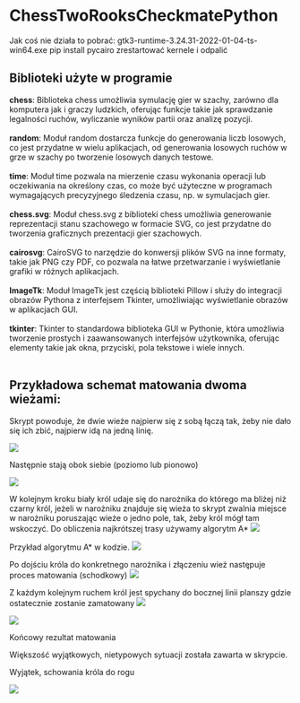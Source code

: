 # ChessTwoRooksCheckmatePython

Jak coś nie działa to pobrać:
gtk3-runtime-3.24.31-2022-01-04-ts-win64.exe
pip install pycairo
zrestartować kernele i odpalić


## Biblioteki użyte w programie
**chess**: Biblioteka chess umożliwia symulację gier w szachy, zarówno dla komputera jak i graczy ludzkich, oferując funkcje takie jak sprawdzanie legalności ruchów, wyliczanie wyników partii oraz analizę pozycji.<br><br>
**random**: Moduł random dostarcza funkcje do generowania liczb losowych, co jest przydatne w wielu aplikacjach, od generowania losowych ruchów w grze w szachy po tworzenie losowych danych testowe.<br><br>
**time**: Moduł time pozwala na mierzenie czasu wykonania operacji lub oczekiwania na określony czas, co może być użyteczne w programach wymagających precyzyjnego śledzenia czasu, np. w symulacjach gier.<br><br>
**chess.svg**: Moduł chess.svg z biblioteki chess umożliwia generowanie reprezentacji stanu szachowego w formacie SVG, co jest przydatne do tworzenia graficznych prezentacji gier szachowych.<br><br>
**cairosvg**: CairoSVG to narzędzie do konwersji plików SVG na inne formaty, takie jak PNG czy PDF, co pozwala na łatwe przetwarzanie i wyświetlanie grafiki w różnych aplikacjach.<br><br>
**ImageTk**: Moduł ImageTk jest częścią biblioteki Pillow i służy do integracji obrazów Pythona z interfejsem Tkinter, umożliwiając wyświetlanie obrazów w aplikacjach GUI.<br><br>
**tkinter**: Tkinter to standardowa biblioteka GUI w Pythonie, która umożliwia tworzenie prostych i zaawansowanych interfejsów użytkownika, oferując elementy takie jak okna, przyciski, pola tekstowe i wiele innych.<br><br>



## Przykładowa schemat matowania dwoma wieżami:
<p align="left">
  <p>
    Skrypt powoduje, że dwie wieże najpierw się z sobą łączą tak, żeby nie dało się ich zbić, najpierw idą na jedną linię.
  </p>
  <img src="https://github.com/KonraW/ChessTwoRooksCheckmatePython/assets/64143856/5cc8a23f-e5f0-43cb-a45b-4207851dfef6" />    
  <br />
</p>

<p align="left">
  <p>
    Następnie stają obok siebie (poziomo lub pionowo)
  </p>
  <img src="https://github.com/KonraW/ChessTwoRooksCheckmatePython/assets/64143856/63a1a226-f9a5-4228-b820-602d4b7eec7f" />    
  <br />
</p>

<p align="left">
  W kolejnym kroku biały król udaje się do narożnika do którego ma bliżej niż czarny król, jeżeli w narożniku znajduje się wieża to skrypt zwalnia miejsce w narożniku poruszając wieże o jedno pole, tak, żeby król mógł tam wskoczyć.
  Do obliczenia najkrótszej trasy używamy algorytm A*
  <img src="https://github.com/KonraW/ChessTwoRooksCheckmatePython/assets/64143856/50de2fa0-c93c-425b-8c20-42fffd5d8d06" />
</p>

<p align="left">
  Przykład algorytmu A* w kodzie.
  <img src="https://github.com/KonraW/ChessTwoRooksCheckmatePython/assets/64143856/1dc6aacd-8cde-46ea-9cad-998b1c1f139f" />
</p>


<p align="left">
  Po dojściu króla do konkretnego narożnika i złączeniu wież następuje proces matowania (schodkowy)
  <img src="https://github.com/KonraW/ChessTwoRooksCheckmatePython/assets/64143856/dbc57080-cf67-4b62-a6bc-8064d74b0a5f" />
</p>

<p align="left">
  Z każdym kolejnym ruchem król jest spychany do bocznej linii planszy gdzie ostatecznie zostanie zamatowany
  <img src="https://github.com/KonraW/ChessTwoRooksCheckmatePython/assets/64143856/9a8fbdf5-d33b-4ec1-8b2a-30f32cfab306" />
</p>

<p align="left">
  <img src="https://github.com/KonraW/ChessTwoRooksCheckmatePython/assets/64143856/948c7edf-8721-40f8-b9cc-0d71798f2b0b" />
</p>
  Końcowy rezultat matowania

Większość wyjątkowych, nietypowych sytuacji została zawarta w skrypcie.

Wyjątek, schowania króla do rogu
<p align="left">
  <img src="https://github.com/KonraW/ChessTwoRooksCheckmatePython/assets/64143856/cef746ba-7294-4984-a4a0-e5a3e4840965" />
</p>


